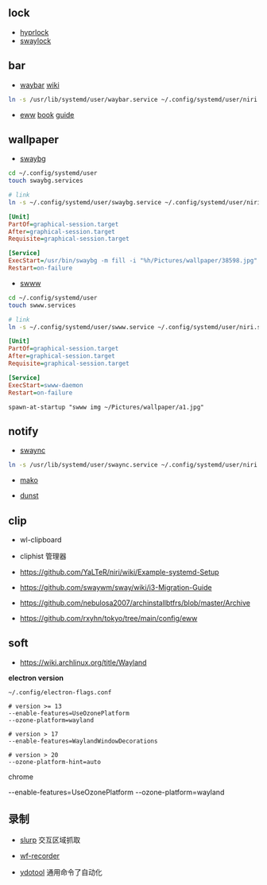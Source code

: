 
## lock

- [hyprlock](https://github.com/hyprwm/hyprlock)
- [swaylock](https://github.com/swaywm/swaylock)

## bar

- [waybar](https://github.com/Alexays/Waybar) [wiki](https://github.com/Alexays/Waybar/wiki/)

```bash
ln -s /usr/lib/systemd/user/waybar.service ~/.config/systemd/user/niri.service.wants/
```

- [eww](https://github.com/elkowar/eww) [book](https://elkowar.github.io/eww/configuration.html) [guide](https://dharmx.is-a.dev/eww-powermenu/)


## wallpaper

- [swaybg](https://github.com/swaywm/swaybg)

```bash
cd ~/.config/systemd/user
touch swaybg.services

# link
ln -s ~/.config/systemd/user/swaybg.service ~/.config/systemd/user/niri.service.wants/
```

```ini
[Unit]
PartOf=graphical-session.target
After=graphical-session.target
Requisite=graphical-session.target

[Service]
ExecStart=/usr/bin/swaybg -m fill -i "%h/Pictures/wallpaper/38598.jpg"
Restart=on-failure
```

- [swww](https://github.com/LGFae/swww) 


```bash
cd ~/.config/systemd/user
touch swww.services

# link
ln -s ~/.config/systemd/user/swww.service ~/.config/systemd/user/niri.service.wants/
```

```ini
[Unit]
PartOf=graphical-session.target
After=graphical-session.target
Requisite=graphical-session.target

[Service]
ExecStart=swww-daemon
Restart=on-failure
```


```kdl
spawn-at-startup "swww img ~/Pictures/wallpaper/a1.jpg"
```


## notify 

- [swaync](https://github.com/catppuccin/swaync) 

```bash
ln -s /usr/lib/systemd/user/swaync.service ~/.config/systemd/user/niri.service.wants/
```

- [mako](https://github.com/emersion/mako)

- [dunst](https://github.com/dunst-project/dunst)


## clip 

- wl-clipboard
- cliphist 管理器

- https://github.com/YaLTeR/niri/wiki/Example-systemd-Setup
- https://github.com/swaywm/sway/wiki/i3-Migration-Guide

- https://github.com/nebulosa2007/archinstallbtfrs/blob/master/Archive
- https://github.com/rxyhn/tokyo/tree/main/config/eww



## soft


- https://wiki.archlinux.org/title/Wayland

**electron version**

`~/.config/electron-flags.conf`

```
# version >= 13
--enable-features=UseOzonePlatform
--ozone-platform=wayland

# version > 17
--enable-features=WaylandWindowDecorations

# version > 20
--ozone-platform-hint=auto
```

chrome 

--enable-features=UseOzonePlatform
--ozone-platform=wayland


## 录制

- [slurp](https://github.com/emersion/slurp) 交互区域抓取
- [wf-recorder](https://github.com/ammen99/wf-recorder)


- [ydotool](https://github.com/ReimuNotMoe/ydotool) 通用命令了自动化
